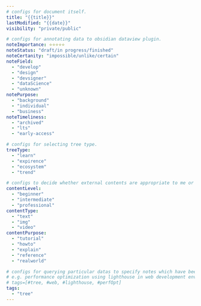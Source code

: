 ```yaml
---
# configs for document itself.
title: "{{title}}"
lastModified: "{{date}}"
visibility: "private/public"

# configs for annotating data to obsidian dataview plugin.
noteImportance: ⭐⭐⭐⭐⭐
noteStatus: "draft/in progress/finished"
noteCertanity: "impossible/unlike/certain"
noteField:
  - "develop"
  - "design"
  - "devsigner"
  - "dataScience"
  - "unknown"
notePurpose:
  - "background"
  - "individual"
  - "business"
noteTimeliness:
  - "archived"
  - "lts"
  - "early-access"

# configs for selecting tree type.
treeType:
  - "learn"
  - "expirence"
  - "ecosystem"
  - "trend"

# configs to decide whether external contents are appropriate to me or not.
contentLevel:
  - "beginner"
  - "intermediate"
  - "professional"
contentType:
  - "text"
  - "img"
  - "video"
contentPurpose:
  - "tutorial"
  - "howto"
  - "explain"
  - "reference"
  - "realworld"

# configs for querying particular datas to specify notes which have been noted expirences related to particular subject.
# e.g. performance optimization using lighthouse in web development environments:
# tags=[#tree, #web, #lighthouse, #perfOpt]
tags:
  - "tree"
---
```

